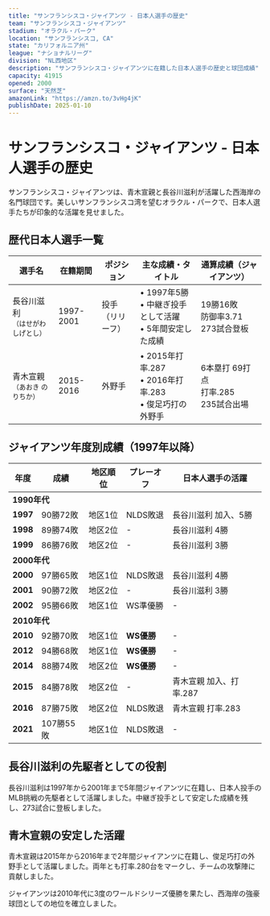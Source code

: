 ```yaml
---
title: "サンフランシスコ・ジャイアンツ - 日本人選手の歴史"
team: "サンフランシスコ・ジャイアンツ"
stadium: "オラクル・パーク"
location: "サンフランシスコ, CA"
state: "カリフォルニア州"
league: "ナショナルリーグ"
division: "NL西地区"
description: "サンフランシスコ・ジャイアンツに在籍した日本人選手の歴史と球団成績"
capacity: 41915
opened: 2000
surface: "天然芝"
amazonLink: "https://amzn.to/3vHg4jK"
publishDate: 2025-01-10
---
```


# サンフランシスコ・ジャイアンツ - 日本人選手の歴史

サンフランシスコ・ジャイアンツは、青木宣親と長谷川滋利が活躍した西海岸の名門球団です。美しいサンフランシスコ湾を望むオラクル・パークで、日本人選手たちが印象的な活躍を見せました。

## 歴代日本人選手一覧

<div class="players-table-container">
  <table class="players-table">
    <thead>
      <tr>
        <th>選手名</th>
        <th>在籍期間</th>
        <th>ポジション</th>
        <th>主な成績・タイトル</th>
        <th>通算成績（ジャイアンツ）</th>
      </tr>
    </thead>
    <tbody>
      <tr class="player-row">
        <td class="player-name">長谷川滋利<br><small>（はせがわ しげとし）</small></td>
        <td>1997-2001</td>
        <td>投手<br>（リリーフ）</td>
        <td>
          • 1997年5勝<br>
          • 中継ぎ投手として活躍<br>
          • 5年間安定した成績
        </td>
        <td>19勝16敗<br>防御率3.71<br>273試合登板</td>
      </tr>
      <tr class="player-row">
        <td class="player-name">青木宣親<br><small>（あおき のりちか）</small></td>
        <td>2015-2016</td>
        <td>外野手</td>
        <td>
          • 2015年打率.287<br>
          • 2016年打率.283<br>
          • 俊足巧打の外野手
        </td>
        <td>6本塁打 69打点<br>打率.285<br>235試合出場</td>
      </tr>
    </tbody>
  </table>
</div>

## ジャイアンツ年度別成績（1997年以降）

<div class="records-table-container">
  <table class="records-table">
    <thead>
      <tr>
        <th>年度</th>
        <th>成績</th>
        <th>地区順位</th>
        <th>プレーオフ</th>
        <th>日本人選手の活躍</th>
      </tr>
    </thead>
    <tbody>
      <tr class="decade-header">
        <td colspan="5"><strong>1990年代</strong></td>
      </tr>
      <tr class="record-row playoff">
        <td><strong>1997</strong></td>
        <td>90勝72敗</td>
        <td>地区1位</td>
        <td>NLDS敗退</td>
        <td>長谷川滋利 加入、5勝</td>
      </tr>
      <tr class="record-row">
        <td><strong>1998</strong></td>
        <td>89勝74敗</td>
        <td>地区2位</td>
        <td>-</td>
        <td>長谷川滋利 4勝</td>
      </tr>
      <tr class="record-row">
        <td><strong>1999</strong></td>
        <td>86勝76敗</td>
        <td>地区2位</td>
        <td>-</td>
        <td>長谷川滋利 3勝</td>
      </tr>
      <tr class="decade-header">
        <td colspan="5"><strong>2000年代</strong></td>
      </tr>
      <tr class="record-row">
        <td><strong>2000</strong></td>
        <td>97勝65敗</td>
        <td>地区1位</td>
        <td>NLDS敗退</td>
        <td>長谷川滋利 4勝</td>
      </tr>
      <tr class="record-row">
        <td><strong>2001</strong></td>
        <td>90勝72敗</td>
        <td>地区2位</td>
        <td>-</td>
        <td>長谷川滋利 3勝</td>
      </tr>
      <tr class="record-row playoff">
        <td><strong>2002</strong></td>
        <td>95勝66敗</td>
        <td>地区1位</td>
        <td>WS準優勝</td>
        <td>-</td>
      </tr>
      <tr class="decade-header">
        <td colspan="5"><strong>2010年代</strong></td>
      </tr>
      <tr class="record-row ws-champion">
        <td><strong>2010</strong></td>
        <td>92勝70敗</td>
        <td>地区1位</td>
        <td><strong>WS優勝</strong></td>
        <td>-</td>
      </tr>
      <tr class="record-row ws-champion">
        <td><strong>2012</strong></td>
        <td>94勝68敗</td>
        <td>地区1位</td>
        <td><strong>WS優勝</strong></td>
        <td>-</td>
      </tr>
      <tr class="record-row ws-champion">
        <td><strong>2014</strong></td>
        <td>88勝74敗</td>
        <td>地区2位</td>
        <td><strong>WS優勝</strong></td>
        <td>-</td>
      </tr>
      <tr class="record-row">
        <td><strong>2015</strong></td>
        <td>84勝78敗</td>
        <td>地区2位</td>
        <td>-</td>
        <td>青木宣親 加入、打率.287</td>
      </tr>
      <tr class="record-row playoff">
        <td><strong>2016</strong></td>
        <td>87勝75敗</td>
        <td>地区2位</td>
        <td>NLDS敗退</td>
        <td>青木宣親 打率.283</td>
      </tr>
      <tr class="record-row">
        <td><strong>2021</strong></td>
        <td>107勝55敗</td>
        <td>地区1位</td>
        <td>NLDS敗退</td>
        <td>-</td>
      </tr>
    </tbody>
  </table>
</div>

## 長谷川滋利の先駆者としての役割

長谷川滋利は1997年から2001年まで5年間ジャイアンツに在籍し、日本人投手のMLB挑戦の先駆者として活躍しました。中継ぎ投手として安定した成績を残し、273試合に登板しました。

## 青木宣親の安定した活躍

青木宣親は2015年から2016年まで2年間ジャイアンツに在籍し、俊足巧打の外野手として活躍しました。両年とも打率.280台をマークし、チームの攻撃陣に貢献しました。

ジャイアンツは2010年代に3度のワールドシリーズ優勝を果たし、西海岸の強豪球団としての地位を確立しました。